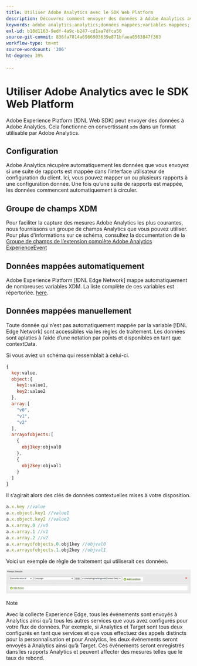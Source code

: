```yaml
---
title: Utiliser Adobe Analytics avec le SDK Web Platform
description: Découvrez comment envoyer des données à Adobe Analytics avec le SDK Web de Adobe Experience Platform.
keywords: adobe analytics;analytics;données mappées;variables mappées;
exl-id: b18d1163-9edf-4a9c-b247-cd1aa7dfca50
source-git-commit: 836fa7814a6966903639e871bfaea0563847f363
workflow-type: tm+mt
source-wordcount: '306'
ht-degree: 39%

---
```


# Utiliser Adobe Analytics avec le SDK Web Platform

Adobe Experience Platform [!DNL Web SDK] peut envoyer des données à Adobe Analytics. Cela fonctionne en convertissant `xdm` dans un format utilisable par Adobe Analytics.

## Configuration

Adobe Analytics récupère automatiquement les données que vous envoyez si une suite de rapports est mappée dans l’interface utilisateur de configuration du client. Ici, vous pouvez mapper un ou plusieurs rapports à une configuration donnée. Une fois qu’une suite de rapports est mappée, les données commencent automatiquement à circuler.

## Groupe de champs XDM

Pour faciliter la capture des mesures Adobe Analytics les plus courantes, nous fournissons un groupe de champs Analytics que vous pouvez utiliser. Pour plus d’informations sur ce schéma, consultez la documentation de la [Groupe de champs de l’extension complète Adobe Analytics ExperienceEvent](../../../xdm/field-groups/event/analytics-full-extension.md)

## Données mappées automatiquement

Adobe Experience Platform [!DNL Edge Network] mappe automatiquement de nombreuses variables XDM. La liste complète de ces variables est répertoriée. [here](automatically-mapped-vars.md).

## Données mappées manuellement

Toute donnée qui n’est pas automatiquement mappée par la variable [!DNL Edge Network] sont accessibles via les règles de traitement. Les données sont aplaties à l’aide d’une notation par points et disponibles en tant que contextData.

Si vous aviez un schéma qui ressemblait à celui-ci.

```javascript
{
  key:value,
  object:{
    key1:value1,
    key2:value2
  },
  array:[
    "v0",
    "v1",
    "v2"
  ],
  arrayofobjects:[
    {
      obj1key:objval0
    },
    {
      obj2key:objval1
    }
  ]
}
```

Il s’agirait alors des clés de données contextuelles mises à votre disposition.

```javascript
a.x.key //value
a.x.object.key1 //value1
a.x.object.key2 //value2
a.x.array.0 //v0
a.x.array.1 //v1
a.x.array.2 //v2
a.x.arrayofobjects.0.obj1key //objval0
a.x.arrayofobjects.1.obj2key //objval1
```

Voici un exemple de règle de traitement qui utiliserait ces données.

![Interface des règles de traitement](./assets/edge_analytics_processing_rules.png)

>[!NOTE]
>
>Avec la collecte Experience Edge, tous les événements sont envoyés à Analytics ainsi qu’à tous les autres services que vous avez configurés pour votre flux de données. Par exemple, si Analytics et Target sont tous deux configurés en tant que services et que vous effectuez des appels distincts pour la personnalisation et pour Analytics, les deux événements seront envoyés à Analytics ainsi qu’à Target. Ces événements seront enregistrés dans les rapports Analytics et peuvent affecter des mesures telles que le taux de rebond.
